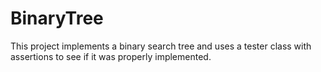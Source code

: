 # BinaryTree
This project implements a binary search tree and uses a tester class with assertions to see if it was properly implemented.
